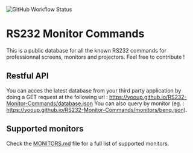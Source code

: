 ![GitHub Workflow Status](https://img.shields.io/github/workflow/status/YooUp/RS232-Monitor-Commands/Pipeline)

# RS232 Monitor Commands

This is a public database for all the known RS232 commands for professionnal screens, monitors and projectors. Feel free to contribute !

## Restful API

You can acces the latest database from your third party application by doing a GET request at the following url : https://yooup.github.io/RS232-Monitor-Commands/database.json
You can also query by monitor (eg. : https://yooup.github.io/RS232-Monitor-Commands/monitors/benq.json).

## Supported monitors

Check the [MONITORS.md](https://github.com/YooUp/RS232-Monitor-Commands/blob/master/MONITORS.md) file for a full list of supported monitors.
